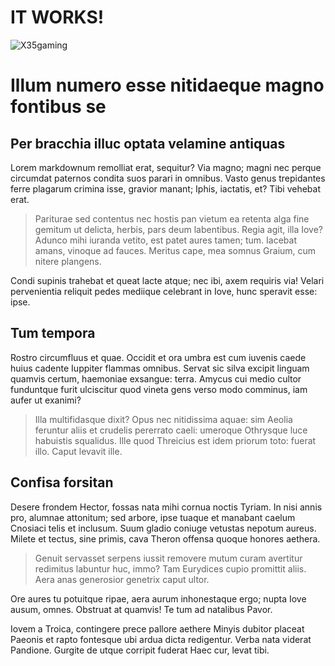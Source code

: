 # IT WORKS!
![X35gaming][1]

  [1]: http://x35gaminghub.000webhostapp.com/x35.png

# Illum numero esse nitidaeque magno fontibus se

## Per bracchia illuc optata velamine antiquas

Lorem markdownum remolliat erat, sequitur? Via magno; magni nec perque circumdat
paternos condita suos parari in omnibus. Vasto genus trepidantes ferre plagarum
crimina isse, gravior manant; Iphis, iactatis, et? Tibi vehebat erat.

> Pariturae sed contentus nec hostis pan vietum ea retenta alga fine gemitum ut
> delicta, herbis, pars deum labentibus. Regia agit, illa Iove? Adunco mihi
> iuranda vetito, est patet aures tamen; tum. Iacebat amans, vinoque ad fauces.
> Meritus cape, mea somnus Graium, cum nitere plangens.

Condi supinis trahebat et queat lacte atque; nec ibi, axem requiris via! Velari
pervenientia reliquit pedes mediique celebrant in Iove, hunc speravit esse:
ipse.

## Tum tempora

Rostro circumfluus et quae. Occidit et ora umbra est cum iuvenis caede huius
cadente Iuppiter flammas omnibus. Servat sic silva excipit linguam quamvis
certum, haemoniae exsangue: terra. Amycus cui medio cultor funduntque furit
ulciscitur quod vineta gens verso modo comminus, iam aufer ut exanimi?

> Illa multifidasque dixit? Opus nec nitidissima aquae: sim Aeolia feruntur
> aliis et crudelis pererrato caeli: umeroque Othrysque luce habuistis
> squalidus. Ille quod Threicius est idem priorum toto: fuerat illo. Caput
> levavit ille.

## Confisa forsitan

Desere frondem Hector, fossas nata mihi cornua noctis Tyriam. In nisi annis pro,
alumnae attonitum; sed arbore, ipse tuaque et manabant caelum Cnosiaci telis et
inclusum. Suum gladio coniuge vetustas nepotum aureus. Milete et tectus, sine
primis, cava Theron offensa quoque honores aethera.

> Genuit servasset serpens iussit removere mutum curam avertitur redimitus
> labuntur huc, immo? Tam Eurydices cupio promittit aliis. Aera anas generosior
> genetrix caput ultor.

Ore aures tu potuitque ripae, aera aurum inhonestaque ergo; nupta Iove ausum,
omnes. Obstruat at quamvis! Te tum ad natalibus Pavor.

Iovem a Troica, contingere prece pallore aethere Minyis dubitor placeat Paeonis
et rapto fontesque ubi ardua dicta redigentur. Verba nata viderat Pandione.
Gurgite de utque corripit fuderat Haec cur, levat tibi.